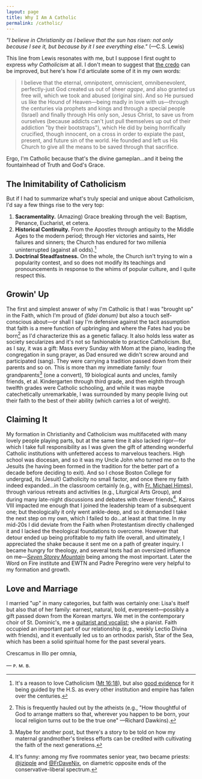 ```yaml
---
layout: page
title: Why I Am A Catholic
permalink: /catholic/
---
```

*"I believe in Christianity as I believe that the sun has risen: not only because I see it, but because by it I see everything else."* (—C.S. Lewis)

This line from Lewis resonates with me, but I suppose I first ought to express *why Catholicism* at all. I don't mean to suggest that [the credo](/prayers/apostles-creed/) can be improved, but here's how I'd articulate some of it in my own words:

> I believe that the eternal, omnipotent, omniscient, omnibenevolent, perfectly-just God created us out of sheer *agape*, and also granted us free will, which we took and abused (original sin). And so He pursued us like the Hound of Heaven—being madly in love with us—through the centuries via prophets and kings and through a special people (Israel) and finally through His only son, Jesus Christ, to save us from ourselves (because addicts can't just pull themselves up out of their addiction "by their bootstraps"), which He did by being horrifically crucified, though innocent, on a cross in order to expiate the past, present, and future sin of the world. He founded and left us His Church to give all the means to be saved through that sacrifice.

Ergo, I'm Catholic because that's the divine gameplan...and it being the fountainhead of Truth and God's Grace.

## The Inimitability of Catholicism

But if I had to summarize what's truly special and unique about Catholicism, I'd say a few things rise to the very top:
1. **Sacramentality.** (Amazing) Grace breaking through the veil: Baptism, Penance, Eucharist, et cetera.
2. **Historical Continuity.** From the Apostles through antiquity to the Middle Ages to the modern period; through Her victories and saints, Her failures and sinners; the Church has endured for two millenia uninterrupted (against all odds).[^1]
3. **Doctrinal Steadfastness.** On the whole, the Church isn't trying to win a popularity contest, and so does not modify its teachings and pronouncements in response to the whims of popular culture, and I quite respect this.

[^1]: It's a reason to love Catholicism ([Mt 16:18](https://bible.usccb.org/bible/matthew/16?18)), but also [good evidence](/apologia/) for it being guided by the H.S. as every other institution and empire has fallen over the centuries.

## Growin' Up
The first and simplest answer of why I'm Catholic is that I was "brought up" in the Faith, which I'm proud of *(fidei donum)* but also a touch self-conscious about—or shall I say I'm defensive against the tacit assumption that faith is a mere function of upbringing and where the Fates had you be born[^2] as I'd characterize this as a genetic fallacy. It also holds less water as society secularizes and it's not so fashionable to practice Catholicism. But, as I say, it was a gift: Mass every Sunday with Mom at the piano, leading the congregation in sung prayer, as Dad ensured we didn't screw around and participated (sang). They were carrying a tradition passed down from their parents and so on. This is more than my immediate family: four grandparents[^3] (one a convert), 19 biological aunts and uncles, family friends, et al. Kindergarten through third grade, and then eighth through twelfth grades were Catholic schooling, and while it was maybe catechetically unremarkable, I was surrounded by many people living out their faith to the best of their ability (which carries a lot of weight).
 
[^2]: This is frequently hauled out by the atheists (e.g., "How thoughtful of God to arrange matters so that, wherever you happen to be born, your local religion turns out to be the true one" —Richard Dawkins).
[^3]: Maybe for another post, but there's a story to be told on how my maternal grandmother's tireless efforts can be credited with cultivating the faith of the next generations.

## Claiming It
My formation in Christianity and Catholicism was multifaceted with many lovely people playing parts, but at the same time it also lacked rigor—for which I take full responsibility as I was given the gift of attending wonderful Catholic institutions with unfettered access to marvelous teachers. High school was diocesan, and so it was my Uncle John who turned me on to the Jesuits (he having been formed in the tradition for the better part of a decade before deciding to exit). And so I chose Boston College for undergrad, its (Jesuit) Catholicity no small factor, and once there my faith indeed expanded...in the classroom certainly (e.g., with [Fr. Michael Himes](/frhimes.html)), through various retreats and activities (e.g., Liturgical Arts Group), and during many late-night discussions and debates with clever friends[^4]. Kairos VIII impacted me enough that I joined the leadership team of a subsequent one; but theologically it only went ankle-deep, and so it demanded I take the next step on my own, which I failed to do...at least at that time. In my mid-20s I did deviate from the Faith when Protestantism directly challenged it and I lacked the theological foundations to overcome. However that detour ended up being profitable to my faith life overall, and ultimately, I appreciated the shake because it sent me on a path of greater inquiry. I became hungry for theology, and several texts had an oversized influence on me—[*Seven Storey Mountain*](/books/seven-storey-mountain/) being among the most important. Later the Word on Fire institute and EWTN and Padre Peregrino were very helpful to my formation and growth.

[^4]: It's funny: among my five roommates senior year, two became priests: [@jzipple](https://x.com/jzipple) and [@FrDaveNix](https://x.com/FrDaveNix), on diametric opposite ends of the conservative-liberal spectrum.

## Love and Marriage
I married "up" in many categories, but faith was certainly one: Lisa's itself but also that of her family: earnest, natural, bold, everpresent—possibly a gift passed down from the Korean martyrs. We met in the contemporary choir of St. Dominic's, me a [guitarist and vocalist](/musicbio/); she a pianist. Faith occupied an important part of our relationship (e.g., weekly Lectio Divina with friends), and it eventually led us to an orthodox parish, Star of the Sea, which has been a solid spiritual home for the past several years.

Crescamus in Illo per omnia,

— ᴘ. ᴍ. ʙ.